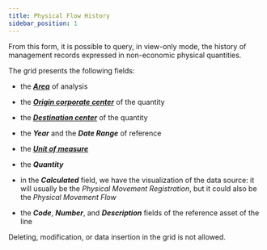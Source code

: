```yaml
---
title: Physical Flow History 
sidebar_position: 1
---
```


From this form, it is possible to query, in view-only mode, the history of management records expressed in non-economic physical quantities.

The grid presents the following fields:
- the [***Area***](/docs/controlling/controlling-parametrization/controlling-specific-settings/area-types-areas) of analysis

- the [***Origin corporate center***](/docs/controlling/controlling-parametrization/controlling-specific-settings/cost-centers) of the quantity

- the [***Destination center***](/docs/controlling/controlling-parametrization/controlling-specific-settings/cost-centers) of the quantity

- the ***Year*** and the ***Date Range*** of reference

- the [***Unit of measure*** ](/docs/controlling/controlling-parametrization/controlling-specific-settings/measure-units)

- the ***Quantity***

- in the ***Calculated*** field, we have the visualization of the data source: it will usually be the *Physical Movement Registration*, but it could also be the *Physical Movement Flow*

- the ***Code***, ***Number***, and ***Description*** fields of the reference asset of the line

Deleting, modification, or data insertion in the grid is not allowed.